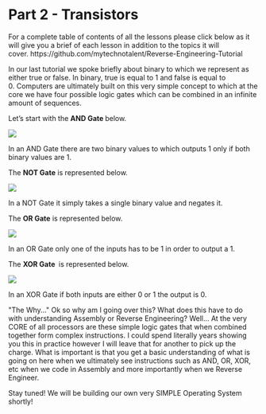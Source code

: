 <h1>Part 2 - Transistors</h1><p>For a complete table of contents of all the lessons please click below as it will give you a brief of each lesson in addition to the topics it will cover. https://github.com/mytechnotalent/Reverse-Engineering-Tutorial</p><p>In our last tutorial we spoke briefly about binary to which we represent as either true or false. In binary, true is equal to 1 and false is equal to 0. Computers are ultimately built on this very simple concept to which at the core we have four possible logic gates which can be combined in an infinite amount of sequences.</p><p>Let’s start with the <strong>AND Gate </strong>below.</p><div class="slate-resizable-image-embed slate-image-embed__resize-full-width"><img src="https://media-exp1.licdn.com/dms/image/C4E12AQGxanFD1TKo6A/article-inline_image-shrink_1000_1488/0/1535712345568?e=1614211200&amp;v=beta&amp;t=vtlDrCAGPOMkbjNQB16aHl6f9ha94th2JRyMju7t40I"/></div><p>In an AND Gate there are two binary values to which outputs 1 only if both binary values are 1. </p><p>The <strong>NOT Gate</strong> is represented below.</p><div class="slate-resizable-image-embed slate-image-embed__resize-full-width"><img src="https://media-exp1.licdn.com/dms/image/C4E12AQGC25beH1I6gw/article-inline_image-shrink_1000_1488/0/1535712373734?e=1614211200&amp;v=beta&amp;t=Qc9q3hsPvuUUcKTvDEqY4-XpUAt0RRLzNhEEte-wR9E"/></div><p>In a NOT Gate it simply takes a single binary value and negates it.</p><p>The <strong>OR Gate</strong> is represented below.</p><div class="slate-resizable-image-embed slate-image-embed__resize-full-width"><img src="https://media-exp1.licdn.com/dms/image/C4E12AQGehjgP7eKqzQ/article-inline_image-shrink_1000_1488/0/1535712396805?e=1614211200&amp;v=beta&amp;t=3Y2cOwDJFQAUyt3znmfX-1_Kl14yrCmzlRBBwm-p0RE"/></div><p>In an OR Gate only one of the inputs has to be 1 in order to output a 1.</p><p>The <strong>XOR Gate </strong> is represented below.</p><div class="slate-resizable-image-embed slate-image-embed__resize-full-width"><img src="https://media-exp1.licdn.com/dms/image/C4E12AQHu56HGdZkoIw/article-inline_image-shrink_1000_1488/0/1535712436598?e=1614211200&amp;v=beta&amp;t=uusMriZ0MOruIC7sUA3itLH1TQ9Ifl-wdn0NGhs4RwA"/></div><p>In an XOR Gate if both inputs are either 0 or 1 the output is 0.</p><p>"The Why..." Ok so why am I going over this? What does this have to do with understanding Assembly or Reverse Engineering? Well... At the very CORE of all processors are these simple logic gates that when combined together form complex instructions. I could spend literally years showing you this in practice however I will leave that for another to pick up the charge. What is important is that you get a basic understanding of what is going on here when we ultimately see instructions such as AND, OR, XOR, etc when we code in Assembly and more importantly when we Reverse Engineer.</p><p>Stay tuned! We will be building our own very SIMPLE Operating System shortly!</p>